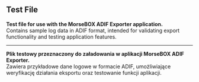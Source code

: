 ##  Test File

**Test file for use with the MorseBOX ADIF Exporter application.**  
Contains sample log data in ADIF format, intended for validating export functionality and testing application features.

---

**Plik testowy przeznaczony do załadowania w aplikacji MorseBOX ADIF Exporter.**  
Zawiera przykładowe dane logowe w formacie ADIF, umożliwiające weryfikację działania eksportu oraz testowanie funkcji aplikacji.
